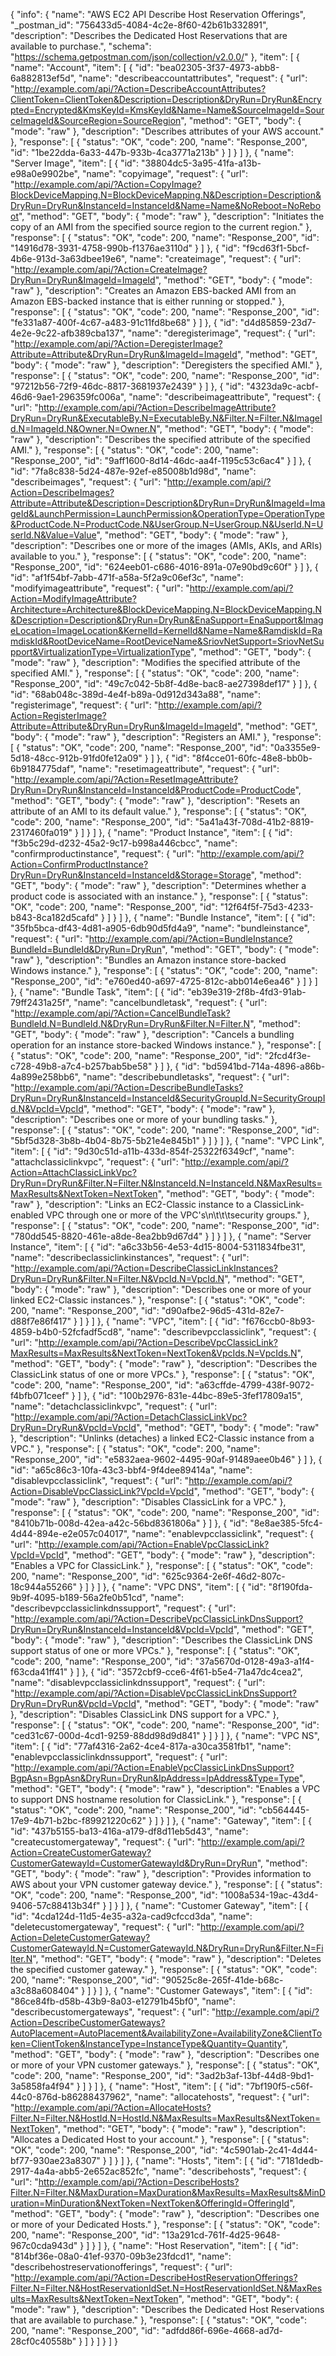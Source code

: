 {
  "info": {
    "name": "AWS EC2 API Describe Host Reservation Offerings",
    "_postman_id": "756433d5-4084-4c2e-8f60-42b61b332891",
    "description": "Describes the Dedicated Host Reservations that are available to purchase.",
    "schema": "https://schema.getpostman.com/json/collection/v2.0.0/"
  },
  "item": [
    {
      "name": "Account",
      "item": [
        {
          "id": "bea02305-3f37-4973-abb8-6a882813ef5d",
          "name": "describeaccountattributes",
          "request": {
            "url": "http://example.com/api/?Action=DescribeAccountAttributes?ClientToken=ClientToken&Description=Description&DryRun=DryRun&Encrypted=Encrypted&KmsKeyId=KmsKeyId&Name=Name&SourceImageId=SourceImageId&SourceRegion=SourceRegion",
            "method": "GET",
            "body": {
              "mode": "raw"
            },
            "description": "Describes attributes of your AWS account."
          },
          "response": [
            {
              "status": "OK",
              "code": 200,
              "name": "Response_200",
              "id": "1be22dda-6a33-447b-933b-4ca3771a213b"
            }
          ]
        }
      ]
    },
    {
      "name": "Server Image",
      "item": [
        {
          "id": "38804dc5-3a95-41fa-a13b-e98a0e9902be",
          "name": "copyimage",
          "request": {
            "url": "http://example.com/api/?Action=CopyImage?BlockDeviceMapping.N=BlockDeviceMapping.N&Description=Description&DryRun=DryRun&InstanceId=InstanceId&Name=Name&NoReboot=NoReboot",
            "method": "GET",
            "body": {
              "mode": "raw"
            },
            "description": "Initiates the copy of an AMI from the specified source region to the current region."
          },
          "response": [
            {
              "status": "OK",
              "code": 200,
              "name": "Response_200",
              "id": "14916d78-3931-4758-990b-f1376ae3110d"
            }
          ]
        },
        {
          "id": "f9cd63f1-5bcf-4b6e-913d-3a63dbee19e6",
          "name": "createimage",
          "request": {
            "url": "http://example.com/api/?Action=CreateImage?DryRun=DryRun&ImageId=ImageId",
            "method": "GET",
            "body": {
              "mode": "raw"
            },
            "description": "Creates an Amazon EBS-backed AMI from an Amazon EBS-backed instance that is either running or stopped."
          },
          "response": [
            {
              "status": "OK",
              "code": 200,
              "name": "Response_200",
              "id": "fe331a87-400f-4c67-a483-91c11fd8be68"
            }
          ]
        },
        {
          "id": "d4d85859-23d7-4e2e-9c22-afb389cba137",
          "name": "deregisterimage",
          "request": {
            "url": "http://example.com/api/?Action=DeregisterImage?Attribute=Attribute&DryRun=DryRun&ImageId=ImageId",
            "method": "GET",
            "body": {
              "mode": "raw"
            },
            "description": "Deregisters the specified AMI."
          },
          "response": [
            {
              "status": "OK",
              "code": 200,
              "name": "Response_200",
              "id": "97212b56-72f9-46dc-8817-3681937e2439"
            }
          ]
        },
        {
          "id": "4323da9c-acbf-46d6-9ae1-296359fc006a",
          "name": "describeimageattribute",
          "request": {
            "url": "http://example.com/api/?Action=DescribeImageAttribute?DryRun=DryRun&ExecutableBy.N=ExecutableBy.N&Filter.N=Filter.N&ImageId.N=ImageId.N&Owner.N=Owner.N",
            "method": "GET",
            "body": {
              "mode": "raw"
            },
            "description": "Describes the specified attribute of the specified AMI."
          },
          "response": [
            {
              "status": "OK",
              "code": 200,
              "name": "Response_200",
              "id": "9aff1600-8d14-46dc-aa4f-1195c53c6ac4"
            }
          ]
        },
        {
          "id": "7fa8c838-5d24-487e-92ef-e85008b1d98d",
          "name": "describeimages",
          "request": {
            "url": "http://example.com/api/?Action=DescribeImages?Attribute=Attribute&Description=Description&DryRun=DryRun&ImageId=ImageId&LaunchPermission=LaunchPermission&OperationType=OperationType&ProductCode.N=ProductCode.N&UserGroup.N=UserGroup.N&UserId.N=UserId.N&Value=Value",
            "method": "GET",
            "body": {
              "mode": "raw"
            },
            "description": "Describes one or more of the images (AMIs, AKIs, and ARIs) available to you."
          },
          "response": [
            {
              "status": "OK",
              "code": 200,
              "name": "Response_200",
              "id": "624eeb01-c686-4016-891a-07e90bd9c60f"
            }
          ]
        },
        {
          "id": "af1f54bf-7abb-471f-a58a-5f2a9c06ef3c",
          "name": "modifyimageattribute",
          "request": {
            "url": "http://example.com/api/?Action=ModifyImageAttribute?Architecture=Architecture&BlockDeviceMapping.N=BlockDeviceMapping.N&Description=Description&DryRun=DryRun&EnaSupport=EnaSupport&ImageLocation=ImageLocation&KernelId=KernelId&Name=Name&RamdiskId=RamdiskId&RootDeviceName=RootDeviceName&SriovNetSupport=SriovNetSupport&VirtualizationType=VirtualizationType",
            "method": "GET",
            "body": {
              "mode": "raw"
            },
            "description": "Modifies the specified attribute of the specified AMI."
          },
          "response": [
            {
              "status": "OK",
              "code": 200,
              "name": "Response_200",
              "id": "49c7c042-5b8f-4d8e-bac8-ae27398def17"
            }
          ]
        },
        {
          "id": "68ab048c-389d-4e4f-b89a-0d912d343a88",
          "name": "registerimage",
          "request": {
            "url": "http://example.com/api/?Action=RegisterImage?Attribute=Attribute&DryRun=DryRun&ImageId=ImageId",
            "method": "GET",
            "body": {
              "mode": "raw"
            },
            "description": "Registers an AMI."
          },
          "response": [
            {
              "status": "OK",
              "code": 200,
              "name": "Response_200",
              "id": "0a3355e9-5d18-48cc-912b-91fd0fe12a09"
            }
          ]
        },
        {
          "id": "8f4cce01-60fc-48e8-bb0b-6b9184775daf",
          "name": "resetimageattribute",
          "request": {
            "url": "http://example.com/api/?Action=ResetImageAttribute?DryRun=DryRun&InstanceId=InstanceId&ProductCode=ProductCode",
            "method": "GET",
            "body": {
              "mode": "raw"
            },
            "description": "Resets an attribute of an AMI to its default value."
          },
          "response": [
            {
              "status": "OK",
              "code": 200,
              "name": "Response_200",
              "id": "5a41a43f-708d-41b2-8819-2317460fa019"
            }
          ]
        }
      ]
    },
    {
      "name": "Product Instance",
      "item": [
        {
          "id": "f3b5c29d-d232-45a2-9c17-b998a446cbcc",
          "name": "confirmproductinstance",
          "request": {
            "url": "http://example.com/api/?Action=ConfirmProductInstance?DryRun=DryRun&InstanceId=InstanceId&Storage=Storage",
            "method": "GET",
            "body": {
              "mode": "raw"
            },
            "description": "Determines whether a product code is associated with an instance."
          },
          "response": [
            {
              "status": "OK",
              "code": 200,
              "name": "Response_200",
              "id": "12f64f5f-75d3-4233-b843-8ca182d5cafd"
            }
          ]
        }
      ]
    },
    {
      "name": "Bundle Instance",
      "item": [
        {
          "id": "35fb5bca-df43-4d81-a905-6db90d5fd4a9",
          "name": "bundleinstance",
          "request": {
            "url": "http://example.com/api/?Action=BundleInstance?BundleId=BundleId&DryRun=DryRun",
            "method": "GET",
            "body": {
              "mode": "raw"
            },
            "description": "Bundles an Amazon instance store-backed Windows instance."
          },
          "response": [
            {
              "status": "OK",
              "code": 200,
              "name": "Response_200",
              "id": "e760ed40-a697-4725-812c-abb014e6ea46"
            }
          ]
        }
      ]
    },
    {
      "name": "Bundle Task",
      "item": [
        {
          "id": "eb39e319-2f8b-4fd3-91ab-79ff2431a25f",
          "name": "cancelbundletask",
          "request": {
            "url": "http://example.com/api/?Action=CancelBundleTask?BundleId.N=BundleId.N&DryRun=DryRun&Filter.N=Filter.N",
            "method": "GET",
            "body": {
              "mode": "raw"
            },
            "description": "Cancels a bundling operation for an instance store-backed Windows instance."
          },
          "response": [
            {
              "status": "OK",
              "code": 200,
              "name": "Response_200",
              "id": "2fcd4f3e-c728-49b8-a7c4-b257bab5be58"
            }
          ]
        },
        {
          "id": "bd5941bd-714a-4896-a86b-4a899e258bb6",
          "name": "describebundletasks",
          "request": {
            "url": "http://example.com/api/?Action=DescribeBundleTasks?DryRun=DryRun&InstanceId=InstanceId&SecurityGroupId.N=SecurityGroupId.N&VpcId=VpcId",
            "method": "GET",
            "body": {
              "mode": "raw"
            },
            "description": "Describes one or more of your bundling tasks."
          },
          "response": [
            {
              "status": "OK",
              "code": 200,
              "name": "Response_200",
              "id": "5bf5d328-3b8b-4b04-8b75-5b21e4e845b1"
            }
          ]
        }
      ]
    },
    {
      "name": "VPC Link",
      "item": [
        {
          "id": "9d30c51d-a11b-433d-854f-25322f6349cf",
          "name": "attachclassiclinkvpc",
          "request": {
            "url": "http://example.com/api/?Action=AttachClassicLinkVpc?DryRun=DryRun&Filter.N=Filter.N&InstanceId.N=InstanceId.N&MaxResults=MaxResults&NextToken=NextToken",
            "method": "GET",
            "body": {
              "mode": "raw"
            },
            "description": "Links an EC2-Classic instance to a ClassicLink-enabled VPC through one or more of the VPC's\n\t\t\tsecurity groups."
          },
          "response": [
            {
              "status": "OK",
              "code": 200,
              "name": "Response_200",
              "id": "780dd545-8820-461e-a8de-8ea2bb9d67d4"
            }
          ]
        }
      ]
    },
    {
      "name": "Server Instance",
      "item": [
        {
          "id": "a6c33b56-4e53-4d15-8004-5311834fbe31",
          "name": "describeclassiclinkinstances",
          "request": {
            "url": "http://example.com/api/?Action=DescribeClassicLinkInstances?DryRun=DryRun&Filter.N=Filter.N&VpcId.N=VpcId.N",
            "method": "GET",
            "body": {
              "mode": "raw"
            },
            "description": "Describes one or more of your linked EC2-Classic instances."
          },
          "response": [
            {
              "status": "OK",
              "code": 200,
              "name": "Response_200",
              "id": "d90afbe2-96d5-431d-82e7-d88f7e86f417"
            }
          ]
        }
      ]
    },
    {
      "name": "VPC",
      "item": [
        {
          "id": "f676ccb0-8b93-4859-b4b0-52fcfadf5cd8",
          "name": "describevpcclassiclink",
          "request": {
            "url": "http://example.com/api/?Action=DescribeVpcClassicLink?MaxResults=MaxResults&NextToken=NextToken&VpcIds.N=VpcIds.N",
            "method": "GET",
            "body": {
              "mode": "raw"
            },
            "description": "Describes the ClassicLink status of one or more VPCs."
          },
          "response": [
            {
              "status": "OK",
              "code": 200,
              "name": "Response_200",
              "id": "a63cffde-4799-438f-9072-f4bfb071ceef"
            }
          ]
        },
        {
          "id": "100b2976-831e-44bc-89e5-3fef17809a15",
          "name": "detachclassiclinkvpc",
          "request": {
            "url": "http://example.com/api/?Action=DetachClassicLinkVpc?DryRun=DryRun&VpcId=VpcId",
            "method": "GET",
            "body": {
              "mode": "raw"
            },
            "description": "Unlinks (detaches) a linked EC2-Classic instance from a VPC."
          },
          "response": [
            {
              "status": "OK",
              "code": 200,
              "name": "Response_200",
              "id": "e5832aea-9602-4495-90af-91489aee0b46"
            }
          ]
        },
        {
          "id": "a65c86c3-10fa-43c3-bbf4-9f4dee89414a",
          "name": "disablevpcclassiclink",
          "request": {
            "url": "http://example.com/api/?Action=DisableVpcClassicLink?VpcId=VpcId",
            "method": "GET",
            "body": {
              "mode": "raw"
            },
            "description": "Disables ClassicLink for a VPC."
          },
          "response": [
            {
              "status": "OK",
              "code": 200,
              "name": "Response_200",
              "id": "8410b71b-008d-42ea-a42c-56bd8361806a"
            }
          ]
        },
        {
          "id": "8e8ae385-5fc4-4d44-894e-e2e057c04017",
          "name": "enablevpcclassiclink",
          "request": {
            "url": "http://example.com/api/?Action=EnableVpcClassicLink?VpcId=VpcId",
            "method": "GET",
            "body": {
              "mode": "raw"
            },
            "description": "Enables a VPC for ClassicLink."
          },
          "response": [
            {
              "status": "OK",
              "code": 200,
              "name": "Response_200",
              "id": "625c9364-2e6f-46d2-807c-18c944a55266"
            }
          ]
        }
      ]
    },
    {
      "name": "VPC DNS",
      "item": [
        {
          "id": "8f190fda-9b9f-4095-b189-56a2fe0b51cd",
          "name": "describevpcclassiclinkdnssupport",
          "request": {
            "url": "http://example.com/api/?Action=DescribeVpcClassicLinkDnsSupport?DryRun=DryRun&InstanceId=InstanceId&VpcId=VpcId",
            "method": "GET",
            "body": {
              "mode": "raw"
            },
            "description": "Describes the ClassicLink DNS support status of one or more VPCs."
          },
          "response": [
            {
              "status": "OK",
              "code": 200,
              "name": "Response_200",
              "id": "37a5670d-0128-49a3-a1f4-f63cda41ff41"
            }
          ]
        },
        {
          "id": "3572cbf9-cce6-4f61-b5e4-71a47dc4cea2",
          "name": "disablevpcclassiclinkdnssupport",
          "request": {
            "url": "http://example.com/api/?Action=DisableVpcClassicLinkDnsSupport?DryRun=DryRun&VpcId=VpcId",
            "method": "GET",
            "body": {
              "mode": "raw"
            },
            "description": "Disables ClassicLink DNS support for a VPC."
          },
          "response": [
            {
              "status": "OK",
              "code": 200,
              "name": "Response_200",
              "id": "ced31c67-000d-4cd1-9259-88dd98d9d841"
            }
          ]
        }
      ]
    },
    {
      "name": "VPC NS",
      "item": [
        {
          "id": "77af4316-2a62-4ce4-817a-a30ca3581fb1",
          "name": "enablevpcclassiclinkdnssupport",
          "request": {
            "url": "http://example.com/api/?Action=EnableVpcClassicLinkDnsSupport?BgpAsn=BgpAsn&DryRun=DryRun&IpAddress=IpAddress&Type=Type",
            "method": "GET",
            "body": {
              "mode": "raw"
            },
            "description": "Enables a VPC to support DNS hostname resolution for ClassicLink."
          },
          "response": [
            {
              "status": "OK",
              "code": 200,
              "name": "Response_200",
              "id": "cb564445-17e9-4b71-b2bc-f89921220c62"
            }
          ]
        }
      ]
    },
    {
      "name": "Gateway",
      "item": [
        {
          "id": "437b5155-ba13-416a-a179-df8d11eb5d43",
          "name": "createcustomergateway",
          "request": {
            "url": "http://example.com/api/?Action=CreateCustomerGateway?CustomerGatewayId=CustomerGatewayId&DryRun=DryRun",
            "method": "GET",
            "body": {
              "mode": "raw"
            },
            "description": "Provides information to AWS about your VPN customer gateway device."
          },
          "response": [
            {
              "status": "OK",
              "code": 200,
              "name": "Response_200",
              "id": "1008a534-19ac-43d4-9406-57c88413b34f"
            }
          ]
        }
      ]
    },
    {
      "name": "Customer Gateway",
      "item": [
        {
          "id": "4cda124d-11d5-4e35-a32a-cad9cfccd3da",
          "name": "deletecustomergateway",
          "request": {
            "url": "http://example.com/api/?Action=DeleteCustomerGateway?CustomerGatewayId.N=CustomerGatewayId.N&DryRun=DryRun&Filter.N=Filter.N",
            "method": "GET",
            "body": {
              "mode": "raw"
            },
            "description": "Deletes the specified customer gateway."
          },
          "response": [
            {
              "status": "OK",
              "code": 200,
              "name": "Response_200",
              "id": "90525c8e-265f-41de-b68c-a3c88a608404"
            }
          ]
        }
      ]
    },
    {
      "name": "Customer Gateways",
      "item": [
        {
          "id": "86ce84fb-d58b-43b9-8a03-e12791b45bf0",
          "name": "describecustomergateways",
          "request": {
            "url": "http://example.com/api/?Action=DescribeCustomerGateways?AutoPlacement=AutoPlacement&AvailabilityZone=AvailabilityZone&ClientToken=ClientToken&InstanceType=InstanceType&Quantity=Quantity",
            "method": "GET",
            "body": {
              "mode": "raw"
            },
            "description": "Describes one or more of your VPN customer gateways."
          },
          "response": [
            {
              "status": "OK",
              "code": 200,
              "name": "Response_200",
              "id": "3ad2b3af-13bf-44d8-9bd1-3a5858fa4f94"
            }
          ]
        }
      ]
    },
    {
      "name": "Host",
      "item": [
        {
          "id": "7bf190f5-c56f-44c0-876d-b86288437962",
          "name": "allocatehosts",
          "request": {
            "url": "http://example.com/api/?Action=AllocateHosts?Filter.N=Filter.N&HostId.N=HostId.N&MaxResults=MaxResults&NextToken=NextToken",
            "method": "GET",
            "body": {
              "mode": "raw"
            },
            "description": "Allocates a Dedicated Host to your account."
          },
          "response": [
            {
              "status": "OK",
              "code": 200,
              "name": "Response_200",
              "id": "4c5901ab-2c41-4d44-bf77-930ae23a8307"
            }
          ]
        }
      ]
    },
    {
      "name": "Hosts",
      "item": [
        {
          "id": "7181dedb-2917-4a4a-abb5-2e652ac852fc",
          "name": "describehosts",
          "request": {
            "url": "http://example.com/api/?Action=DescribeHosts?Filter.N=Filter.N&MaxDuration=MaxDuration&MaxResults=MaxResults&MinDuration=MinDuration&NextToken=NextToken&OfferingId=OfferingId",
            "method": "GET",
            "body": {
              "mode": "raw"
            },
            "description": "Describes one or more of your Dedicated Hosts."
          },
          "response": [
            {
              "status": "OK",
              "code": 200,
              "name": "Response_200",
              "id": "13a291cd-761f-4d25-9648-967c0cda943d"
            }
          ]
        }
      ]
    },
    {
      "name": "Host Reservation",
      "item": [
        {
          "id": "814bf36e-08a0-41ef-9370-09b3e23fdcd1",
          "name": "describehostreservationofferings",
          "request": {
            "url": "http://example.com/api/?Action=DescribeHostReservationOfferings?Filter.N=Filter.N&HostReservationIdSet.N=HostReservationIdSet.N&MaxResults=MaxResults&NextToken=NextToken",
            "method": "GET",
            "body": {
              "mode": "raw"
            },
            "description": "Describes the Dedicated Host Reservations that are available to purchase."
          },
          "response": [
            {
              "status": "OK",
              "code": 200,
              "name": "Response_200",
              "id": "adfdd86f-696e-4668-ad7d-28cf0c40558b"
            }
          ]
        }
      ]
    }
  ]
}